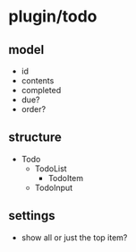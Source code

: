 # plugin/todo


## model

- id
- contents
- completed
- due?
- order?

## structure

- Todo
  - TodoList
    - TodoItem
  - TodoInput

## settings

- show all or just the top item?
